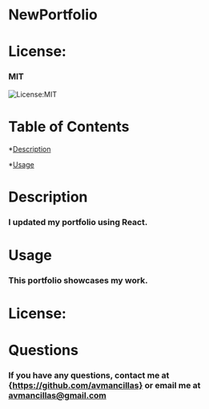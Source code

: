 # NewPortfolio

# **License:**
  ### MIT
  ![License:MIT](https://img.shields.io/badge/License-MIT-yellow.svg)

  # **Table of Contents**

  *[Description](#description)

  
  *[Usage](#usage)

  
  # **Description**
  ### I updated my portfolio using React.
 
  
  
  # **Usage**
  ### This portfolio showcases my work.
  

  # **License:**
  
  
  # **Questions**
  ### If you have any questions, contact me at {https://github.com/avmancillas} or email me at avmancillas@gmail.com
